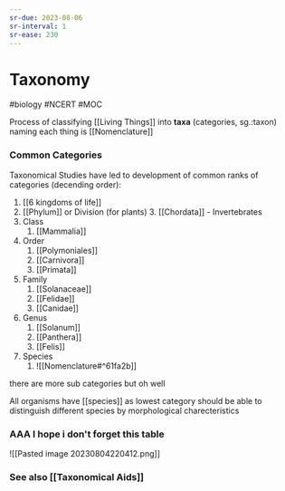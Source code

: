 ```yaml
---
sr-due: 2023-08-06
sr-interval: 1
sr-ease: 230
---
```

# Taxonomy
#biology #NCERT #MOC 

Process of classifying [[Living Things]] into **taxa** (categories, sg.:taxon)
naming each thing is [[Nomenclature]]

### Common Categories
Taxonomical Studies have led to development of common ranks of categories (decending order):
1. [[6 kingdoms of life]]
2. [[Phylum]] or Division (for plants)
	3. [[Chordata]] - Invertebrates
3. Class
	1. [[Mammalia]]
4. Order
	1. [[Polymoniales]]
	2. [[Carnivora]]
	3. [[Primata]]
5. Family
	1. [[Solanaceae]]
	2. [[Felidae]]
	3. [[Canidae]]
6. Genus
	1. [[Solanum]]
	2. [[Panthera]]
	3. [[Felis]]
7. Species
	1. ![[Nomenclature#^61fa2b]]

there are more sub categories but oh well 

All organisms have [[species]] as lowest category
should be able to distinguish different species by morphological charecteristics

### AAA I hope i don't forget this table

![[Pasted image 20230804220412.png]]

### See also [[Taxonomical Aids]]